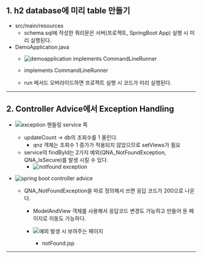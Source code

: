## 1. h2 database에 미리 table 만들기
- src/main/resources
	- schema.sql에 작성한 쿼리문은 서버(프로젝트, SpringBoot App) 실행 시 미리 실행된다.
- DemoApplication.java
	- ![demoapplication implements CommandLineRunner](https://github.com/user-attachments/assets/a5a3d355-29f5-4e60-bfec-b267f000e37e)

	- implements CommandLineRunner
	- run 메서드 오버라이드하면 프로젝트 실행 시 코드가 미리 실행된다.

---
## 2. Controller Advice에서 Exception Handling
- ![exception 핸들링 service 쪽](https://github.com/user-attachments/assets/7a91cdac-c10b-4e36-904a-c5bb53fa5e17)

	- updateCount -> db의 조회수를 1 올린다.
		- qnz 객체는 조회수 1 증가가 적용되지 않았으므로 setViews가 필요
	- service의 findById는 2가지 예외(QNA_NotFoundException, QNA_IsSecure)를 발생 시킬 수 있다.
		- ![notfound exception](https://github.com/user-attachments/assets/552482e0-8059-4d25-998d-1b3094f7a4dd)

- ![spring boot controller advice](https://github.com/user-attachments/assets/1fc54a68-9c6c-437d-b2e9-89d8af952e65)

	- QNA_NotFoundException을 따로 정의해서 쓰면 응답 코드가 200으로 나온다.
		- ModelAndView 객체를 사용해서 응답코드 변경도 가능하고 만들어 둔 페이지로 이동도 가능하다.
		- ![예외 발생 시 보여주는 페이지](https://github.com/user-attachments/assets/1ea96eb3-3987-4af5-8176-d4cf5114cac9)

			- notFound.jsp
 
---
